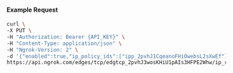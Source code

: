 <!-- Code generated for API Clients. DO NOT EDIT. -->

#### Example Request

```bash
curl \
-X PUT \
-H "Authorization: Bearer {API_KEY}" \
-H "Content-Type: application/json" \
-H "Ngrok-Version: 2" \
-d '{"enabled":true,"ip_policy_ids":["ipp_2pvhJ1CqeanoFHiOwebsL2sXwEf"]}' \
https://api.ngrok.com/edges/tcp/edgtcp_2pvhJ3wosKHiU1pAIs3HFPE2Whw/ip_restriction
```
